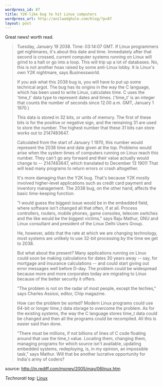 ```yaml
--- 
wordpress_id: 87
title: Y2K-like bug to hit Linux computers
wordpress_url: http://anilwadghule.com/blog/?p=87
layout: post
---
```

Great news! worth read. <blockquote><p>Tuesday, January 19 2038. Time: 03:14:07 GMT. If Linux programmers get nightmares, it's about this date and time. Immediately after that second is crossed, current computer systems running on Linux will grind to a halt or go into a loop. This will trip up a lot of databases. No, this is not another hoax raised by some anti-Linux lobby. It is Linux's own Y2K nightmare, says Businessworld.</p><p>If you ask what this 2038 bug is, you will have to put up some technical argot. The bug has its origins in the way the C language, which has been used to write Linux, calculates time. C uses the 'time_t' data type to represent dates and times. ('time_t' is an integer that counts the number of seconds since 12.00 a.m. GMT, January 1 1970.)</p><p>This data is stored in 32 bits, or units of memory. The first of these bits is for the positive or negative sign, and the remaining 31 are used to store the number. The highest number that these 31 bits can store works out to 2147483647.</p><p>Calculated from the start of January 1 1970, this number would represent the 2038 time and date given at the top. Problems would arise when the system times of computers running on Linux reach this number. They can't go any forward and their value actually would change to -- 2147483647, which translated to December 13 1901! That will lead many programs to return errors or crash altogether.</p><p>It's more damaging than the Y2K bug. That's because Y2K mostly involved higher-level applications such as credit card payment and inventory management. The 2038 bug, on the other hand, affects the basic time-keeping function.</p><p>"I would guess the biggest issue would be in the embedded field, where software isn't changed all that often, if at all. Process controllers, routers, mobile phones, game consoles, telecom switches and the like would be the biggest victims," says Raju Mathur, GNU and Linux consultant and president of the Linux Delhi Users Group.</p><p>He, however, adds that the rate at which we are changing technology, most systems are unlikely to use 32-bit processing by the time we get to 2038.</p><p>But what about the present? Many applications running on Linux could soon be making calculations for dates 30 years away -- say, for mortgage and insurance calculations -- and could start giving out error messages well before D-day. The problem could be widespread because more and more corporates today are migrating to Linux because of the better security it offers.</p><p>"The problem is not on the radar of most people, except the techies," says Charles Assissi, editor, Chip magazine.</p><p>How can the problem be sorted? Modern Linux programs could use 64-bit or longer time_t data storage to overcome the problem. As for the existing systems, the way the C language stores time_t data could be changed and then all the programs could be recompiled. All this is easier said than done.</p><p>"There must be millions, if not billions of lines of C code floating around that use the time_t value. Locating them, changing them, managing programs for which source isn't available, updating embedded systems, redeploying, is, in my opinion, an impossible task," says Mathur. Will that be another lucrative opportunity for India's army of coders? </p></blockquote><p>source: <a href="http://in.rediff.com/money/2005/may/06linux.htm">http://in.rediff.com/money/2005/may/06linux.htm</a></p><p><em>Technorati tag:</em> <a title="Linux category on Technorati, the blog search engine" href="http://www.technorati.com/tag/linux" target="_blank" rel="tag">Linux</a></p>
